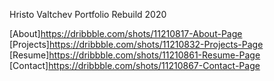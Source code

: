 Hristo Valtchev Portfolio Rebuild 2020


[Home]: https://dribbble.com/shots/11210780-2020-Portfolio
[About]https://dribbble.com/shots/11210817-About-Page
[Projects]https://dribbble.com/shots/11210832-Projects-Page
[Resume]https://dribbble.com/shots/11210861-Resume-Page
[Contact]https://dribbble.com/shots/11210867-Contact-Page
